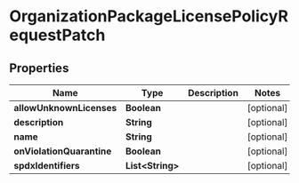 
# OrganizationPackageLicensePolicyRequestPatch

## Properties
Name | Type | Description | Notes
------------ | ------------- | ------------- | -------------
**allowUnknownLicenses** | **Boolean** |  |  [optional]
**description** | **String** |  |  [optional]
**name** | **String** |  |  [optional]
**onViolationQuarantine** | **Boolean** |  |  [optional]
**spdxIdentifiers** | **List&lt;String&gt;** |  |  [optional]



